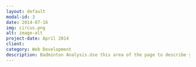 ```yaml
---
layout: default
modal-id: 3
date: 2014-07-16
img: circus.png
alt: image-alt
project-date: April 2014
client:
category: Web Development
description: Badminton Analysis.Use this area of the page to describe your project. Lorem ipsum dolor sit amet, consectetur adipisicing elit. Mollitia neque assumenda ipsam nihil, molestias magnam, recusandae quos quis inventore quisquam velit asperiores, vitae? Reprehenderit soluta, eos quod consequuntur itaque. Nam.
---
```

